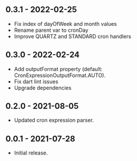 ## 0.3.1 - 2022-02-25

* Fix index of dayOfWeek and month values
* Rename parent var to cronDay
* Improve QUARTZ and STANDARD cron handlers

## 0.3.0 - 2022-02-24

* Add outputFormat property (default: CronExpressionOutputFormat.AUTO).
* Fix dart lint issues
* Upgrade dependencies

## 0.2.0 - 2021-08-05

* Updated cron expression parser.

## 0.0.1 - 2021-07-28

* Initial release.
